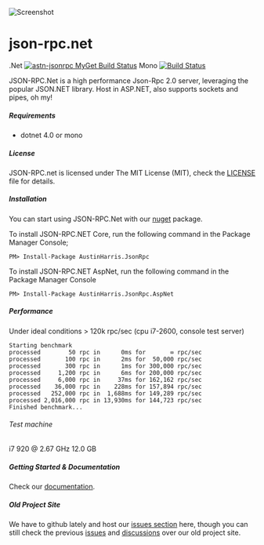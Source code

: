 
![Screenshot](http://i.imgur.com/rxHaXLb.png)

json-rpc.net
============
.Net [![astn-jsonrpc MyGet Build Status](https://www.myget.org/BuildSource/Badge/astn-jsonrpc?identifier=fbc64a4a-f9a7-4306-87ba-de0bb9d23cb7)](https://www.myget.org/feed/Activity/astn-jsonrpc) Mono [![Build Status](https://travis-ci.org/Astn/JSON-RPC.NET.svg?branch=master)](https://travis-ci.org/Astn/JSON-RPC.NET)

JSON-RPC.Net is a high performance Json-Rpc 2.0 server, leveraging the popular JSON.NET library. Host in ASP.NET, also supports sockets and pipes, oh my!

##### Requirements
* dotnet 4.0 or mono

##### License
JSON-RPC.net is licensed under The MIT License (MIT), check the [LICENSE](https://github.com/CoiniumServ/JSON-RPC.NET/blob/master/LICENSE) file for details.

##### Installation

You can start using JSON-RPC.Net with our [nuget](https://www.nuget.org/packages/AustinHarris.JsonRpc/) package.

To install JSON-RPC.NET Core, run the following command in the Package Manager Console;

```
PM> Install-Package AustinHarris.JsonRpc
```

To install JSON-RPC.NET AspNet, run the following command in the Package Manager Console

```
PM> Install-Package AustinHarris.JsonRpc.AspNet
```

##### Performance

Under ideal conditions > 120k rpc/sec (cpu i7-2600, console test server)

> 
```
Starting benchmark
processed        50 rpc in      0ms for       ∞ rpc/sec
processed       100 rpc in      2ms for  50,000 rpc/sec
processed       300 rpc in      1ms for 300,000 rpc/sec
processed     1,200 rpc in      6ms for 200,000 rpc/sec
processed     6,000 rpc in     37ms for 162,162 rpc/sec
processed    36,000 rpc in    228ms for 157,894 rpc/sec
processed   252,000 rpc in  1,688ms for 149,289 rpc/sec
processed 2,016,000 rpc in 13,930ms for 144,723 rpc/sec
Finished benchmark...
```

###### Test machine

i7 920 @ 2.67 GHz
12.0 GB 



##### Getting Started & Documentation

Check our [documentation](https://github.com/Astn/JSON-RPC.NET/wiki).

##### Old Project Site

We have to github lately and host our [issues section](https://github.com/Astn/JSON-RPC.NET/issues) here, though you can still check the previous [issues](https://jsonrpc2.codeplex.com/workitem/list/basic) and [discussions](https://jsonrpc2.codeplex.com/discussions) over our old project site.
